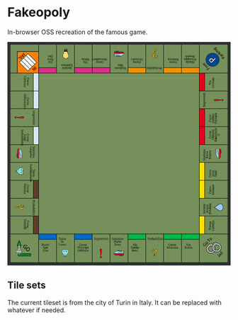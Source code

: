 # Fakeopoly

In-browser OSS recreation of the famous game.

![fakeopoly](./docs/fakeopoly.png)

## Tile sets

The current tileset is from the city of Turin in Italy. It can be replaced with whatever if needed.
